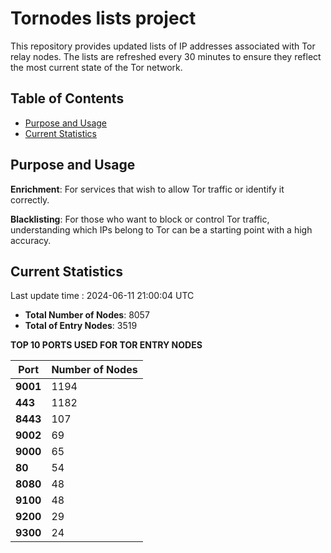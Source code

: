 # Tornodes lists project

This repository provides updated lists of IP addresses associated with Tor relay nodes. The lists are refreshed every 30 minutes to ensure they reflect the most current state of the Tor network.

## Table of Contents

- [Purpose and Usage](#purpose-and-usage)
- [Current Statistics](#current-statistics)


## Purpose and Usage

**Enrichment**: For services that wish to allow Tor traffic or identify it correctly.

**Blacklisting**: For those who want to block or control Tor traffic, understanding which IPs belong to Tor can be a starting point with a high accuracy.

## Current Statistics

Last update time : 2024-06-11 21:00:04 UTC

- **Total Number of Nodes**: 8057
- **Total of Entry Nodes**: 3519

**TOP 10 PORTS USED FOR TOR ENTRY NODES**

| **Port** | **Number of Nodes** |
|------|-----------------|
| **9001**   | 1194  |
| **443**   | 1182  |
| **8443**   | 107  |
| **9002**   | 69  |
| **9000**   | 65  |
| **80**   | 54  |
| **8080**   | 48  |
| **9100**   | 48  |
| **9200**   | 29  |
| **9300**   | 24  |

